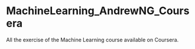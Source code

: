 # MachineLearning_AndrewNG_Coursera

All the exercise of the Machine Learning course available on Coursera.
